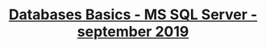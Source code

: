 # <p align="center"><a href="https://softuni.bg/trainings/2495/databases-basics-ms-sql-server-september-2019"> Databases Basics - MS SQL Server - september 2019 <a/><p>
